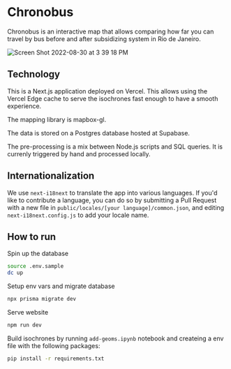 # Chronobus

Chronobus is an interactive map that allows comparing how far you can travel by bus before and after subsidizing system in Rio de Janeiro.

![Screen Shot 2022-08-30 at 3 39 18 PM](https://user-images.githubusercontent.com/11202803/187453751-816f9f2b-8cb5-4586-ae40-4bc3b5da2087.png)

## Technology

This is a Next.js application deployed on Vercel. This allows using the Vercel Edge cache to serve the isochrones fast enough to have a smooth experience.

The mapping library is mapbox-gl.

The data is stored on a Postgres database hosted at Supabase.

The pre-processing is a mix between Node.js scripts and SQL queries. It is currenly triggered by hand and processed locally.

## Internationalization

We use `next-i18next` to translate the app into various languages. If you'd like to contribute a language, you can do so by submitting a Pull Request with a new file in `public/locales/[your language]/common.json`, and editing `next-i18next.config.js` to add your locale name.


## How to run 

Spin up the database
```bash
source .env.sample
dc up
```

Setup env vars and migrate database
```bash
npx prisma migrate dev 
```

Serve website
```bash
npm run dev
```


Build isochrones by running `add-geoms.ipynb` notebook and createing a env file with the following packages:
```bash
pip install -r requirements.txt
```
